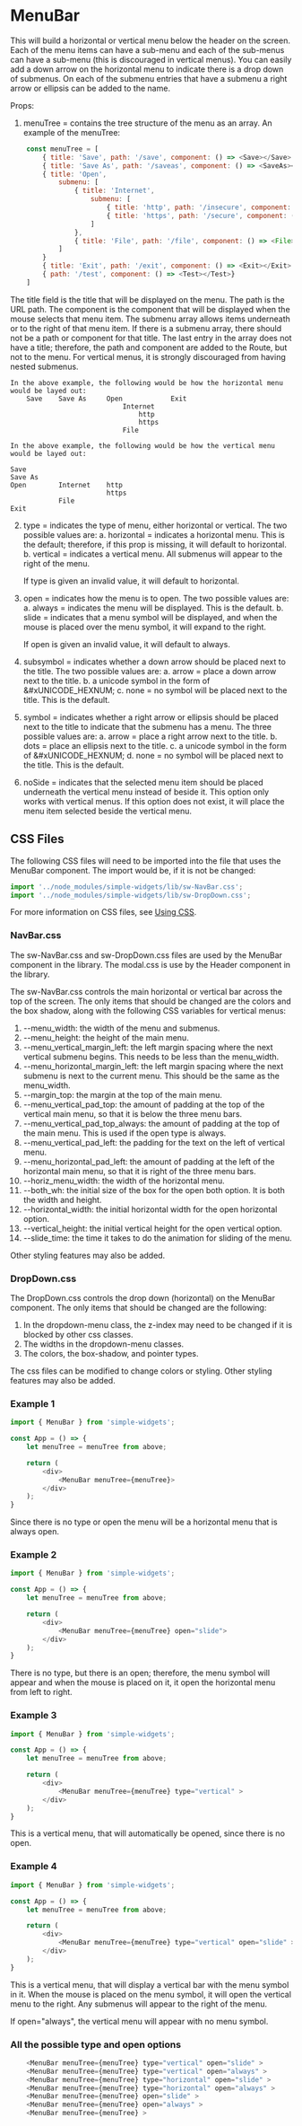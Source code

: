 # MenuBar

This will build a horizontal or vertical menu below the header on the screen.  Each of the menu items can have a sub-menu and each of the sub-menus can have a sub-menu (this is discouraged in vertical menus).  You can easily add a down arrow on the horizontal menu to indicate there is a drop down of submenus.  On each of the submenu entries that have a submenu a right arrow or ellipsis can be added to the name.

Props:

1.  menuTree = contains the tree structure of the menu as an array.  An example of the menuTree:
```js
    const menuTree = [
        { title: 'Save', path: '/save', component: () => <Save></Save> },
        { title: 'Save As', path: '/saveas', component: () => <SaveAs></SaveAs> },
        { title: 'Open',
            submenu: [
                { title: 'Internet',
                    submenu: [
                        { title: 'http', path: '/insecure', component: () => <Http></Http> },
                        { title: 'https', path: '/secure', component: () => <Https></Https> },
                    ]
                },
                { title: 'File', path: '/file', component: () => <File></File> }
            ]
        }
        { title: 'Exit', path: '/exit', component: () => <Exit></Exit> },
        { path: '/test', component: () => <Test></Test>}
    ]
```

The title field is the title that will be displayed on the menu.  The path is the URL path.  The component is the component that will be displayed when the mouse selects that menu item.  The submenu array allows items underneath or to the right of that menu item.  If there is a submenu array, there should not be a path or component for that title.  The last entry in the array does not have a title; therefore, the path and component are added to the Route, but not to the menu.  For vertical menus, it is strongly discouraged from having nested submenus.

    In the above example, the following would be how the horizontal menu would be layed out:
        Save    Save As     Open            Exit
                                Internet
                                    http
                                    https
                                File

    In the above example, the following would be how the vertical menu would be layed out:

    Save
    Save As
    Open        Internet    http
                            https
                File
    Exit

2. type = indicates the type of menu, either horizontal or vertical.  The two possible values are:
    a. horizontal = indicates a horizontal menu.  This is the default; therefore, if this prop is missing, it will default to horizontal.
    b. vertical = indicates a vertical menu.  All submenus will appear to the right of the menu.

    If type is given an invalid value, it will default to horizontal.

3. open = indicates how the menu is to open.  The two possible values are:
    a. always = indicates the menu will be displayed.  This is the default.
    b. slide = indicates that a menu symbol will be displayed, and when the mouse is placed over the menu symbol, it will expand to the right.

    If open is given an invalid value, it will default to always.

4. subsymbol = indicates whether a down arrow should be placed next to the title.  The two possible values are:
    a. arrow = place a down arrow next to the title.
    b. a unicode symbol in the form of &#xUNICODE_HEXNUM;
    c. none = no symbol will be placed next to the title.  This is the default.

5. symbol = indicates whether a right arrow or ellipsis should be placed next to the title to indicate that the submenu has a menu.  The three possible values are:
    a. arrow = place a right arrow next to the title.
    b. dots = place an ellipsis next to the title.
    c. a unicode symbol in the form of &#xUNICODE_HEXNUM;
    d. none = no symbol will be placed next to the title.  This is the default.

6. noSide = indicates that the selected menu item should be placed underneath the vertical menu instead of beside it.  This option only works with vertical menus.  If this option does not exist, it will place the menu item selected beside the vertical menu.


## CSS Files

The following CSS files will need to be imported into the file that uses the MenuBar component.  The import would be, if it is not be changed:

```javascript
import '../node_modules/simple-widgets/lib/sw-NavBar.css';
import '../node_modules/simple-widgets/lib/sw-DropDown.css';
```

For more information on CSS files, see [Using CSS](./UsingCSS.md).


### NavBar.css

The sw-NavBar.css and sw-DropDown.css files are used by the MenuBar component in the library.  The modal.css is use by the Header component in the library.

The sw-NavBar.css controls the main horizontal or vertical bar across the top of the screen.  The only items that should be changed are the colors and the box shadow, along with the following CSS variables for vertical menus:

1. --menu_width: the width of the menu and submenus.
2. --menu_height: the height of the main menu.
3. --menu_vertical_margin_left: the left margin spacing where the next vertical submenu begins.  This needs to be less than the menu_width.
4. --menu_horizontal_margin_left: the left margin spacing where the next submenu is next to the current menu.  This should be the same as the menu_width.
5. --margin_top: the margin at the top of the main menu.
6. --menu_vertical_pad_top: the amount of padding at the top of the vertical main menu, so that it is below the three menu bars.
7. --menu_vertical_pad_top_always: the amount of padding at the top of the main menu.  This is used if the open type is always.
8. --menu_vertical_pad_left: the padding for the text on the left of vertical menu.
9. --menu_horizontal_pad_left: the amount of padding at the left of the horizontal main menu, so that it is right of the three menu bars.
10. --horiz_menu_width: the width of the horizontal menu.
11. --both_wh: the initial size of the box for the open both option.  It is both the width and height.
12. --horizontal_width: the initial horizontal width for the open horizontal option.
13. --vertical_height: the initial vertical height for the open vertical option.
14. --slide_time: the time it takes to do the animation for sliding of the menu.

Other styling features may also be added.

### DropDown.css

The DropDown.css controls the drop down (horizontal) on the MenuBar component.  The only items that should be changed are the following:

1.  In the dropdown-menu class, the z-index may need to be changed if it is blocked by other css classes.
2.  The widths in the dropdown-menu classes.
3.  The colors, the box-shadow, and pointer types.  

The css files can be modified to change colors or styling.  Other styling features may also be added.

### Example 1

```js
import { MenuBar } from 'simple-widgets';

const App = () => {
    let menuTree = menuTree from above;

    return (
        <div>
            <MenuBar menuTree={menuTree}>
        </div>
    );
}

```

Since there is no type or open the menu will be a horizontal menu that is always open.

### Example 2

```js
import { MenuBar } from 'simple-widgets';

const App = () => {
    let menuTree = menuTree from above;

    return (
        <div>
            <MenuBar menuTree={menuTree} open="slide">
        </div>
    );
}

```

There is no type, but there is an open; therefore, the menu symbol will appear and when the mouse is placed on it, it open the horizontal menu from left to right.


### Example 3

```js
import { MenuBar } from 'simple-widgets';

const App = () => {
    let menuTree = menuTree from above;

    return (
        <div>
            <MenuBar menuTree={menuTree} type="vertical" >
        </div>
    );
}

```

This is a vertical menu, that will automatically be opened, since there is no open.

### Example 4

```js
import { MenuBar } from 'simple-widgets';

const App = () => {
    let menuTree = menuTree from above;

    return (
        <div>
            <MenuBar menuTree={menuTree} type="vertical" open="slide" >
        </div>
    );
}

```

This is a vertical menu, that will display a vertical bar with the menu symbol in it.  When the mouse is placed on the menu symbol, it will open the vertical menu to the right.  Any submenus will appear to the right of the menu.


If open="always", the vertical menu will appear with no menu symbol.

### All the possible type and open options

```js
    <MenuBar menuTree={menuTree} type="vertical" open="slide" >         Vertical menu that slides
    <MenuBar menuTree={menuTree} type="vertical" open="always" >        Vertical menu always open
    <MenuBar menuTree={menuTree} type="horizontal" open="slide" >       Horizontal menu that slides
    <MenuBar menuTree={menuTree} type="horizontal" open="always" >      Horizontal menu always open
    <MenuBar menuTree={menuTree} open="slide" >                         Horizontal menu that slides
    <MenuBar menuTree={menuTree} open="always" >                        Horizontal menu always open
    <MenuBar menuTree={menuTree} >                                      Horizontal menu always open

```
